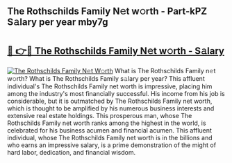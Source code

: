 ## The Rothschilds Family N𝚎t w𝚘rth - Part-kPZ S𝚊lary per year mby7g

# <h2><a href="http://gc0hd4f.nevu.top/?p=The+Rothschilds+Family">🔗 👉🔴 The Rothschilds Family N𝚎t w𝚘rth - S𝚊lary</a></h2>

[![The Rothschilds Family N𝚎t W𝚘rth](https://i.imgur.com/Oavwk0R.jpeg)](http://gc0hd4f.nevu.top/?p=The+Rothschilds+Family)
What is The Rothschilds Family n𝚎t w𝚘rth? What is The Rothschilds Family s𝚊lary per year?
This affluent individual's The Rothschilds Family net worth is impressive, placing him among the industry's most financially successful. His income from his job is considerable, but it is outmatched by The Rothschilds Family net worth, which is thought to be amplified by his numerous business interests and extensive real estate holdings. This prosperous man, whose The Rothschilds Family net worth ranks among the highest in the world, is celebrated for his business acumen and financial acumen. This affluent individual, whose The Rothschilds Family net worth is in the billions and who earns an impressive salary, is a prime demonstration of the might of hard labor, dedication, and financial wisdom.
